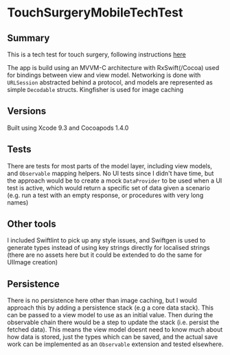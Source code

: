 # TouchSurgeryMobileTechTest

## Summary

This is a tech test for touch surgery, following instructions [here](https://github.com/touch-surgery/mobile-tech-test)

The app is build using an MVVM-C architecture with RxSwift(/Cocoa) used for bindings between view and view model. Networking is done with `URLSession` abstracted behind a protocol, and models are represented as simple `Decodable` structs. Kingfisher is used for image caching

## Versions

Built using Xcode 9.3 and Cocoapods 1.4.0

## Tests

There are tests for most parts of the model layer, including view models, and `Observable` mapping helpers. No UI tests since I didn't have time, but the approach would be to create a mock `DataProvider` to be used when a UI test is active, which would return a specific set of data given a scenario (e.g. run a test with an empty response, or procedures with very long names)

## Other tools

I included Swiftlint to pick up any style issues, and Swiftgen is used to generate types instead of using key strings directly for localised strings (there are no assets here but it could be extended to do the same for UIImage creation)

## Persistence 

There is no persistence here other than image caching, but I would approach this by adding a persistence stack (e.g a core data stack). This can be passed to a view model to use as an initial value. Then during the observable chain there would be a step to update the stack (i.e. persist the fetched data). This means the view model doesnt need to know much about how data is stored, just the types which can be saved, and the actual save work can be implemented as an `Observable` extension and tested elsewhere. 
